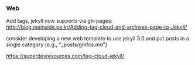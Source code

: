 ### Web  

Add tags, jekyll now supports via gh-pages:
http://blog.meinside.pe.kr/Adding-tag-cloud-and-archives-page-to-Jekyll/

consider developing a new web template to use jekyll 3.0 and put posts in a single category (e.g., "_posts/gmfcs.md")

https://superdevresources.com/tag-cloud-jekyll/
